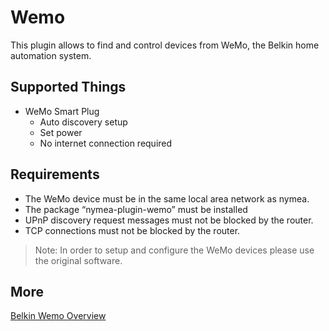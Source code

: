 # Wemo

This plugin allows to find and control devices from WeMo, the Belkin home automation system.

## Supported Things

* WeMo Smart Plug
	* Auto discovery setup
	* Set power
	* No internet connection required

## Requirements

* The WeMo device must be in the same local area network as nymea.
* The package “nymea-plugin-wemo” must be installed
* UPnP discovery request messages must not be blocked by the router.
* TCP connections must not be blocked by the router.
> Note: In order to setup and configure the WeMo devices please use the original software.

## More

[Belkin Wemo Overview](https://www.belkin.com/products/wemo-smart-home/)
